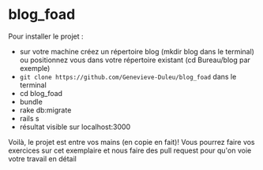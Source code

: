 blog_foad
=========
Pour installer le projet :

- sur votre machine créez un répertoire blog (mkdir blog dans le terminal) ou positionnez vous dans votre répertoire existant (cd Bureau/blog par exemple)
- `git clone https://github.com/Genevieve-Duleu/blog_foad` dans le terminal
- cd blog_foad
- bundle
- rake db:migrate
- rails s
- résultat visible sur localhost:3000

Voilà, le projet est entre vos mains (en copie en fait)!
Vous pourrez faire vos exercices sur cet exemplaire et nous faire des pull request pour qu'on voie votre travail en détail
